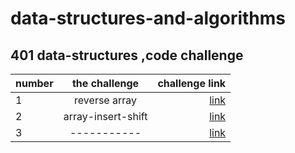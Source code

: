 # data-structures-and-algorithms
## 401 data-structures ,code challenge 
| number   |      the challenge      |  challenge link |
|------------|:-------------------:|----------:|
| 1   |    reverse array      | [link](https://wesam1999.github.io/data-structures-and-algorithms/array-reverse/README)   |
| 2    |  array-insert-shift  | [link](https://wesam1999.github.io/data-structures-and-algorithms/array-insert-shift/README)    |
| 3    |-----------| [link](https://wesam1999.github.io/data-structures-and-algorithms/)|

